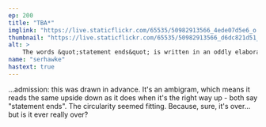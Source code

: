 ```yaml
---
ep: 200
title: "TBA*"
imglink: "https://live.staticflickr.com/65535/50982913566_4ede07d5e6_o.jpg"
thumbnail: "https://live.staticflickr.com/65535/50982913566_d6dc821d51_q.jpg"
alt: >
    The words &quot;statement ends&quot; is written in an oddly elaborate style, where it reads the same the right way up as it does upside down (an ambigram). The note also features spilled ink in the bottom left corner, and a question mark to the right.
name: "serhawke"
hastext: true
---
```

...admission: this was drawn in advance. It's an ambigram, which means it reads the same upside down as it does when it's the right way up - both say "statement ends". The circularity seemed fitting. Because, sure, it's over... but is it ever really over?